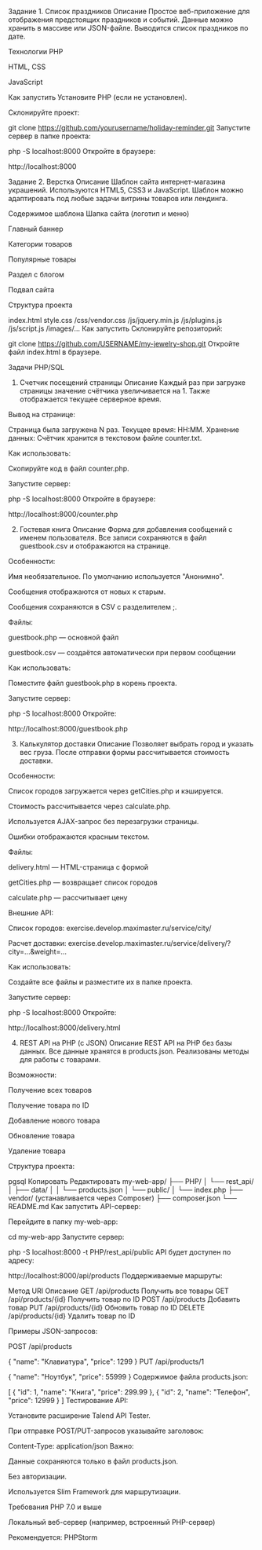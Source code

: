 Задание 1. Список праздников
Описание
Простое веб-приложение для отображения предстоящих праздников и событий. Данные можно хранить в массиве или JSON-файле. Выводится список праздников по дате.

Технологии
PHP

HTML, CSS

JavaScript

Как запустить
Установите PHP (если не установлен).

Склонируйте проект:

git clone https://github.com/yourusername/holiday-reminder.git
Запустите сервер в папке проекта:

php -S localhost:8000
Откройте в браузере:

http://localhost:8000

Задание 2. Верстка
Описание
Шаблон сайта интернет-магазина украшений. Используются HTML5, CSS3 и JavaScript. Шаблон можно адаптировать под любые задачи витрины товаров или лендинга.

Содержимое шаблона
Шапка сайта (логотип и меню)

Главный баннер

Категории товаров

Популярные товары

Раздел с блогом

Подвал сайта

Структура проекта

index.html
style.css
/css/vendor.css
/js/jquery.min.js
/js/plugins.js
/js/script.js
/images/...
Как запустить
Склонируйте репозиторий:

git clone https://github.com/USERNAME/my-jewelry-shop.git
Откройте файл index.html в браузере.

Задачи PHP/SQL
1. Счетчик посещений страницы
Описание
Каждый раз при загрузке страницы значение счётчика увеличивается на 1. Также отображается текущее серверное время.

Вывод на странице:

Страница была загружена N раз. Текущее время: HH:MM.
Хранение данных:
Счётчик хранится в текстовом файле counter.txt.

Как использовать:

Скопируйте код в файл counter.php.

Запустите сервер:

php -S localhost:8000
Откройте в браузере:

http://localhost:8000/counter.php

2. Гостевая книга
Описание
Форма для добавления сообщений с именем пользователя. Все записи сохраняются в файл guestbook.csv и отображаются на странице.

Особенности:

Имя необязательное. По умолчанию используется "Анонимно".

Сообщения отображаются от новых к старым.

Сообщения сохраняются в CSV с разделителем ;.

Файлы:

guestbook.php — основной файл

guestbook.csv — создаётся автоматически при первом сообщении

Как использовать:

Поместите файл guestbook.php в корень проекта.

Запустите сервер:

php -S localhost:8000
Откройте:

http://localhost:8000/guestbook.php

3. Калькулятор доставки
Описание
Позволяет выбрать город и указать вес груза. После отправки формы рассчитывается стоимость доставки.

Особенности:

Список городов загружается через getCities.php и кэшируется.

Стоимость рассчитывается через calculate.php.

Используется AJAX-запрос без перезагрузки страницы.

Ошибки отображаются красным текстом.

Файлы:

delivery.html — HTML-страница с формой

getCities.php — возвращает список городов

calculate.php — рассчитывает цену

Внешние API:

Список городов: exercise.develop.maximaster.ru/service/city/

Расчет доставки: exercise.develop.maximaster.ru/service/delivery/?city=...&weight=...

Как использовать:

Создайте все файлы и разместите их в папке проекта.

Запустите сервер:

php -S localhost:8000
Откройте:

http://localhost:8000/delivery.html

4. REST API на PHP (с JSON)
Описание
REST API на PHP без базы данных. Все данные хранятся в products.json. Реализованы методы для работы с товарами.

Возможности:

Получение всех товаров

Получение товара по ID

Добавление нового товара

Обновление товара

Удаление товара

Структура проекта:

pgsql
Копировать
Редактировать
my-web-app/
├── PHP/
│   └── rest_api/
│       ├── data/
│       │   └── products.json
│       └── public/
│           └── index.php
├── vendor/          (устанавливается через Composer)
├── composer.json
└── README.md
Как запустить API-сервер:

Перейдите в папку my-web-app:

cd my-web-app
Запустите сервер:

php -S localhost:8000 -t PHP/rest_api/public
API будет доступен по адресу:

http://localhost:8000/api/products
Поддерживаемые маршруты:

Метод	URI	Описание
GET	/api/products	Получить все товары
GET	/api/products/{id}	Получить товар по ID
POST	/api/products	Добавить товар
PUT	/api/products/{id}	Обновить товар по ID
DELETE	/api/products/{id}	Удалить товар по ID

Примеры JSON-запросов:

POST /api/products

{
  "name": "Клавиатура",
  "price": 1299
}
PUT /api/products/1

{
  "name": "Ноутбук",
  "price": 55999
}
Содержимое файла products.json:

[
  { "id": 1, "name": "Книга", "price": 299.99 },
  { "id": 2, "name": "Телефон", "price": 12999 }
]
Тестирование API:

Установите расширение Talend API Tester.

При отправке POST/PUT-запросов указывайте заголовок:

Content-Type: application/json
Важно:

Данные сохраняются только в файл products.json.

Без авторизации.

Используется Slim Framework для маршрутизации.

Требования
PHP 7.0 и выше

Локальный веб-сервер (например, встроенный PHP-сервер)

Рекомендуется: PHPStorm
